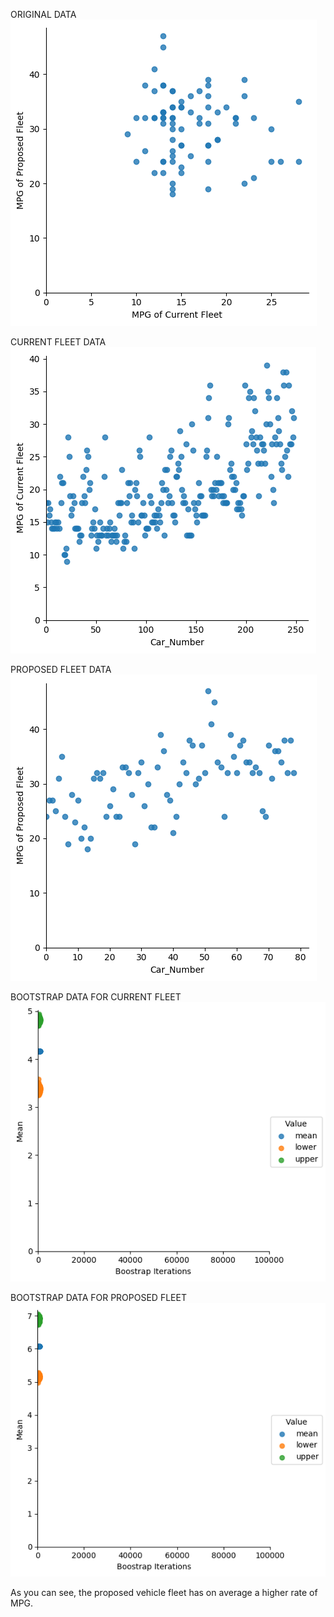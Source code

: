 ORIGINAL DATA
![logo](./scaterplot.png?raw=true)

CURRENT FLEET DATA
![logo](./scaterplotCurr.png?raw=true)	

PROPOSED FLEET DATA
![logo](./scaterplotPro.png?raw=true)

BOOTSTRAP DATA FOR CURRENT FLEET
![logo](./CurrBootstrap.png?raw=true)

BOOTSTRAP DATA FOR PROPOSED FLEET
![logo](./ProBootstrap.png?raw=true)

As you can see, the proposed vehicle fleet has on average a higher rate of MPG.
